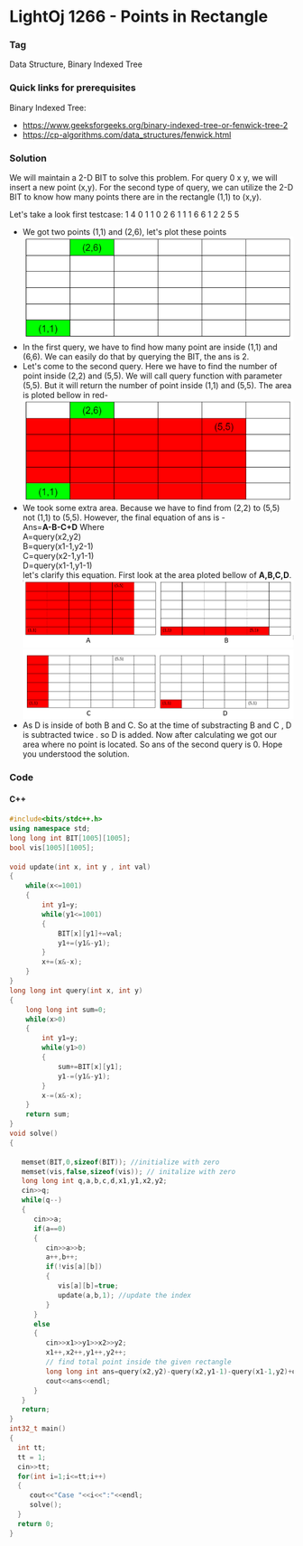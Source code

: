 # LightOj 1266 - Points in Rectangle
### Tag
Data Structure, Binary Indexed Tree
### Quick links for prerequisites
Binary Indexed Tree:  
- https://www.geeksforgeeks.org/binary-indexed-tree-or-fenwick-tree-2
- https://cp-algorithms.com/data_structures/fenwick.html

 
### Solution 
We will maintain a 2-D BIT to solve this problem. For query 0 x y, we will insert a new point (x,y). For the second type of query, we can utilize the 2-D BIT to know how many points there are in the rectangle (1,1) to (x,y). 

Let's take a look first testcase:
<add three back-ticks here for code-block>
1
4
0 1 1
0 2 6
1 1 1 6 6
1 2 2 5 5
<add three back-ticks here for code-block>
-  We got two points (1,1) and (2,6), let's plot these points <br>
![first](./first.PNG)
- In the first query, we have to find how many point are inside (1,1) and (6,6). We can easily do that by querying the BIT, the ans is 2.
- Let's come to the second query. Here we have to find the number of point inside (2,2) and (5,5). We will call query function with parameter (5,5). But it will return the number of point inside (1,1) and (5,5). The area is ploted bellow in red-  
  ![second](./second.PNG)
- We took some extra area. Because we have to find from (2,2) to (5,5) not (1,1) to (5,5). However, the final equation of ans is - <br>
Ans=**A-B-C+D** Where <br>  A=query(x2,y2) <br> B=query(x1-1,y2-1) <br> C=query(x2-1,y1-1) <br> D=query(x1-1,y1-1) <br>
let's clarify this equation. First look at the area ploted bellow of **A,B,C,D**. 
 ![third](./third.PNG)
 ![fourth](./fourth.PNG)
- As D is inside of both B and C. So at the time of substracting B and C , D is subtracted twice . so D is added. Now after calculating 
we got our area where no point is located. So ans of the second query is 0. Hope you understood the solution.

### Code

#### C++
```cpp
#include<bits/stdc++.h>
using namespace std;
long long int BIT[1005][1005];
bool vis[1005][1005];

void update(int x, int y , int val)
{
    while(x<=1001)
    {
        int y1=y;
        while(y1<=1001)
        {
            BIT[x][y1]+=val;
            y1+=(y1&-y1);
        }
        x+=(x&-x);
    }
}
long long int query(int x, int y)
{
    long long int sum=0;
    while(x>0)
    {
        int y1=y;
        while(y1>0)
        {
            sum+=BIT[x][y1];
            y1-=(y1&-y1);
        }
        x-=(x&-x);
    }
    return sum;
}
void solve()
{
   
   memset(BIT,0,sizeof(BIT)); //initialize with zero 
   memset(vis,false,sizeof(vis)); // initalize with zero
   long long int q,a,b,c,d,x1,y1,x2,y2;
   cin>>q;
   while(q--)
   {
      cin>>a;
      if(a==0)
      {
         cin>>a>>b;
         a++,b++;
         if(!vis[a][b])
         {
            vis[a][b]=true; 
            update(a,b,1); //update the index 
         }
      }
      else
      {
         cin>>x1>>y1>>x2>>y2;
         x1++,x2++,y1++,y2++;
         // find total point inside the given rectangle
         long long int ans=query(x2,y2)-query(x2,y1-1)-query(x1-1,y2)+query(x1-1,y1-1);
         cout<<ans<<endl;
      }
   }
   return;
}
int32_t main()
{
  int tt;
  tt = 1;
  cin>>tt;
  for(int i=1;i<=tt;i++)
  {
     cout<<"Case "<<i<<":"<<endl;
     solve();
  }
  return 0;
}
```
